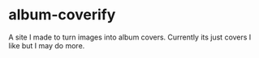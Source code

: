 # album-coverify
A site I made to turn images into album covers. Currently its just covers I like but I may do more.
